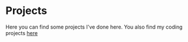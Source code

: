 # Projects

Here you can find some projects I've done here. You also find my coding projects [here](https://github.com/KhalidDiriye?tab=repositories "here")
